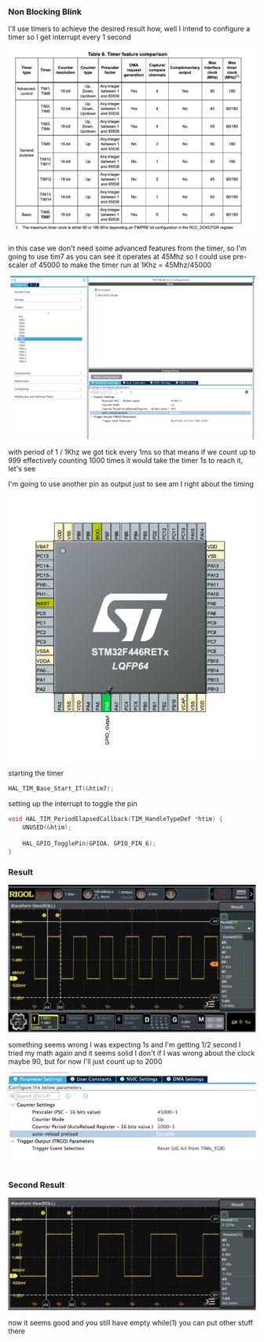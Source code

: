 ### Non Blocking Blink

I'll use timers to achieve the desired result how, well I intend to configure a timer so I get
interrupt every 1 second

![](./pics/1.png)

in this case we don't need some advanced features from the timer, so I'm going to use tim7
as you can see it operates at 45Mhz so I could use pre-scaler of 45000 to make the timer run
at 1Khz = 45Mhz/45000

![](./pics/2.png)

with period of 1 / 1Khz we got tick every 1ms so that means if we count up to 999 effectively
counting 1000 times it would take the timer 1s to reach it, let's see

I'm going to use another pin as output just to see am I right about the timing

![](./pics/3.png)

starting the timer

```c
HAL_TIM_Base_Start_IT(&htim7);
```

setting up the interrupt to toggle the pin

```c
void HAL_TIM_PeriodElapsedCallback(TIM_HandleTypeDef *htim) {
	UNUSED(&htim);

	HAL_GPIO_TogglePin(GPIOA, GPIO_PIN_6);
}
```

### Result
![](./pics/4.png)

something seems wrong I was expecting 1s and I'm getting 1/2 second I tried my math again and it seems
solid I don't if I was wrong about the clock maybe 90, but for now I'll just count up to 2000

![](./pics/5.png)

### Second Result
![](./pics/6.png)

now it seems good and you still have empty while(1) you can put other stuff there
